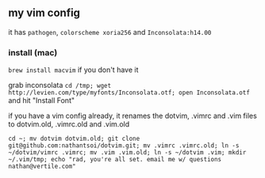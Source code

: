 ## my vim config

it has `pathogen`, `colorscheme xoria256` and `Inconsolata:h14.00`

### install (mac)

`brew install macvim` if you don't have it

grab inconsolata `cd /tmp; wget http://levien.com/type/myfonts/Inconsolata.otf; open Inconsolata.otf` and hit "Install Font"

if you have a vim config already, it renames the dotvim, .vimrc and .vim files to dotvim.old, .vimrc.old and .vim.old

`cd ~; mv dotvim dotvim.old; git clone git@github.com:nathantsoi/dotvim.git; mv .vimrc .vimrc.old; ln -s ~/dotvim/vimrc .vimrc; mv .vim .vim.old; ln -s ~/dotvim .vim; mkdir ~/.vim/tmp; echo "rad, you're all set. email me w/ questions nathan@vertile.com"`
